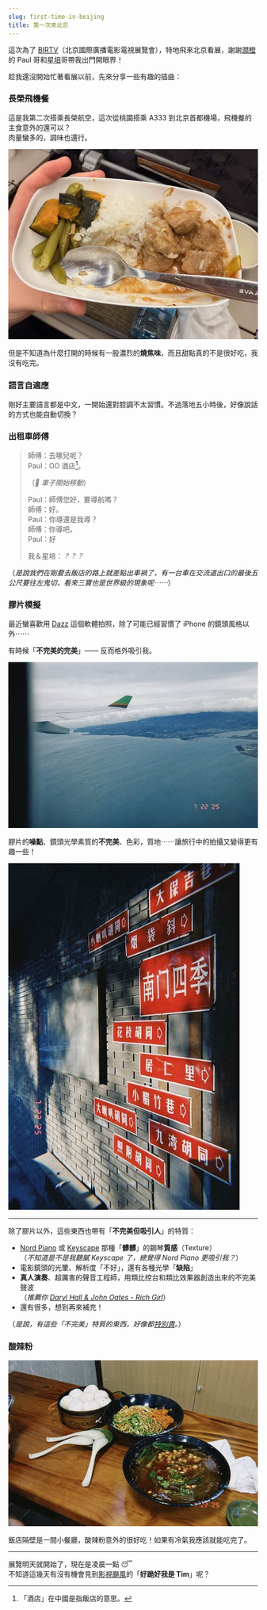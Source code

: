 ```yaml
---
slug: first-time-in-beijing
title: 第一次來北京
---
```

這次為了 [BIRTV](https://www.birtv.com/2025/)（北京國際廣播電影電視展覽會），特地飛來北京看展，謝謝[潤橙](https://reun.com.tw/)的 Paul 哥和[星培](https://www.youtube.com/c/%E6%98%9F%E5%9F%B9Jasper)哥帶我出門開眼界！

趁我還沒開始忙著看展以前，先來分享一些有趣的插曲：

<!-- truncate -->

### 長榮飛機餐

這是我第二次搭乘長榮航空，這次從桃園搭乘 A333 到北京首都機場，飛機餐的主食意外的還可以？  
肉量蠻多的，調味也還行。

![吃到一半的飛機餐](2025-07-22-airline-meal.jpeg)

但是不知道為什麼打開的時候有一股濃烈的**燒焦味**，而且甜點真的不是很好吃，我沒有吃完。

### 語言自適應

剛好主要語言都是中文，一開始還對腔調不太習慣。不過落地五小時後，好像說話的方式也能自動切換？

### 出租車師傅

> 師傅：去哪兒呢？  
> Paul：OO 酒店[^1]。  
>  
> （_🚗 車子開始移動_）  
>   
> Paul：師傅您好，要導航嗎？  
> 師傅：好。  
> Paul：你導還是我導？  
> 師傅：你導吧。  
> Paul：好  
>  
> 我＆星培：_？？？_

（_是說我們在剛要去飯店的路上就差點出車禍了，有一台車在交流道出口的最後五公尺要往左鬼切，看來三寶也是世界級的現象呢⋯⋯_）

### 膠片模擬

最近蠻喜歡用 [Dazz](http://dazz.ltd/) 這個軟體拍照，除了可能已經習慣了 iPhone 的鏡頭風格以外⋯⋯

有時候「**不完美的完美**」—— 反而格外吸引我。

![窗外的風景](2025-07-22-plane-window.jpeg)

膠片的**噪點**、鏡頭光學素質的**不完美**、色彩，質地⋯⋯讓旅行中的拍攝又變得更有趣一些！

![餐廳外面的夕陽光影](2025-07-22-street.jpeg)

---

除了膠片以外，這些東西也帶有「**不完美但吸引人**」的特質：

- [Nord Piano](https://www.nordkeyboards.com/sounds/piano-library/white-grand/) 或 [Keyscape](https://youtu.be/4VlZ3OiRReM?si=NepTPuxbOAn0OYCg) 那種「**髒髒**」的鋼琴**質感**（Texture）   
  （_不知道是不是我聽膩 Keyscape 了，總覺得 Nord Piano 更吸引我？_）
- 電影鏡頭的光暈、解析度「不好」，還有各種光學「**缺陷**」
- **真人演奏**、超厲害的聲音工程師，用類比控台和類比效果器創造出來的不完美聲波  
  （_推薦你 [Daryl Hall & John Oates - Rich Girl](https://youtu.be/AmHE65RAkSY)_）
- 還有很多，想到再來補充！

（_是說，有這些「不完美」特質的東西，好像都[特別貴](https://www.thomann.co.uk/ams_neve_1073_dpd_preamp_stereo.htm)。_）

### 酸辣粉

![酸辣粉](2025-07-22-hot-noodles.jpg)

飯店隔壁是一間小餐廳，酸辣粉意外的很好吃！如果有冷氣我應該就能吃完了。

---

展覽明天就開始了，現在是凌晨一點 😴  
	不知道這幾天有沒有機會見到[影視颶風](https://zh.wikipedia.org/wiki/%E5%BD%B1%E8%A7%86%E9%A3%93%E9%A3%8E)的「**好跪好我是 Tim**」呢？

[^1]: 「酒店」在中國是指飯店的意思。
